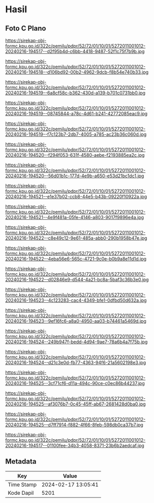 # Hasil

## Foto C Plano

https://sirekap-obj-formc.kpu.go.id/322c/pemilu/pdpr/52/72/01/10/01/5272011001012-20240216-194517--d2f95b4d-c6bb-4418-9487-52f1c75f7b9b.jpg

https://sirekap-obj-formc.kpu.go.id/322c/pemilu/pdpr/52/72/01/10/01/5272011001012-20240216-194518--d106bd92-00b2-4962-9dcb-f8b54e740b33.jpg

https://sirekap-obj-formc.kpu.go.id/322c/pemilu/pdpr/52/72/01/10/01/5272011001012-20240216-194519--6a8cf58c-b362-430d-a139-b701c0731bb0.jpg

https://sirekap-obj-formc.kpu.go.id/322c/pemilu/pdpr/52/72/01/10/01/5272011001012-20240216-194519--08745844-a78c-4d61-b241-42772085eac9.jpg

https://sirekap-obj-formc.kpu.go.id/322c/pemilu/pdpr/52/72/01/10/01/5272011001012-20240216-194519--f7c123b7-2db7-4005-a785-ac23b36c060d.jpg

https://sirekap-obj-formc.kpu.go.id/322c/pemilu/pdpr/52/72/01/10/01/5272011001012-20240216-194520--f294f053-631f-4580-aebe-f2193885ea2c.jpg

https://sirekap-obj-formc.kpu.go.id/322c/pemilu/pdpr/52/72/01/10/01/5272011001012-20240216-194520--56d01b1c-177d-4e9b-a650-e53d21bc1dc1.jpg

https://sirekap-obj-formc.kpu.go.id/322c/pemilu/pdpr/52/72/01/10/01/5272011001012-20240216-194521--e1e37b02-ccb8-44e5-b43b-09220f10922a.jpg

https://sirekap-obj-formc.kpu.go.id/322c/pemilu/pdpr/52/72/01/10/01/5272011001012-20240216-194521--4e9f481a-05fe-4146-a803-9017f9896e4a.jpg

https://sirekap-obj-formc.kpu.go.id/322c/pemilu/pdpr/52/72/01/10/01/5272011001012-20240216-194522--c8e49c12-9e61-485a-abb0-290b1958b47e.jpg

https://sirekap-obj-formc.kpu.go.id/322c/pemilu/pdpr/52/72/01/10/01/5272011001012-20240216-194522--4eba56e6-565c-4721-9c0e-b0b9a8e11d1d.jpg

https://sirekap-obj-formc.kpu.go.id/322c/pemilu/pdpr/52/72/01/10/01/5272011001012-20240216-194522--d02846e9-d544-4a21-bc8a-5baf3c36b3e0.jpg

https://sirekap-obj-formc.kpu.go.id/322c/pemilu/pdpr/52/72/01/10/01/5272011001012-20240216-194523--4c123283-cac4-4349-bfe1-0dfbd50d632a.jpg

https://sirekap-obj-formc.kpu.go.id/322c/pemilu/pdpr/52/72/01/10/01/5272011001012-20240216-194523--9ef16fc6-a8a0-4950-aa03-b74461a5469d.jpg

https://sirekap-obj-formc.kpu.go.id/322c/pemilu/pdpr/52/72/01/10/01/5272011001012-20240216-194524--249b947f-bedd-4d94-9ae7-78a6b4a7f75b.jpg

https://sirekap-obj-formc.kpu.go.id/322c/pemilu/pdpr/52/72/01/10/01/5272011001012-20240216-194524--d21c3e0d-fb77-4363-94f6-21a5602198e3.jpg

https://sirekap-obj-formc.kpu.go.id/322c/pemilu/pdpr/52/72/01/10/01/5272011001012-20240216-194525--3cf71cf6-d11a-494c-90ce-c0ec86b44237.jpg

https://sirekap-obj-formc.kpu.go.id/322c/pemilu/pdpr/52/72/01/10/01/5272011001012-20240216-194525--af3076b7-0c45-45ff-ab67-2681428d0ba0.jpg

https://sirekap-obj-formc.kpu.go.id/322c/pemilu/pdpr/52/72/01/10/01/5272011001012-20240216-194525--d7ff7914-f882-4f66-8feb-598db0ca37b7.jpg

https://sirekap-obj-formc.kpu.go.id/322c/pemilu/pdpr/52/72/01/10/01/5272011001012-20240216-194517--01100fee-34b3-4058-8371-23b6b2aedcaf.jpg


## Metadata

| Key        | Value               |
| ---------- | ------------------- |
| Time Stamp | 2024-02-17 13:05:41 |
| Kode Dapil | 5201                |



